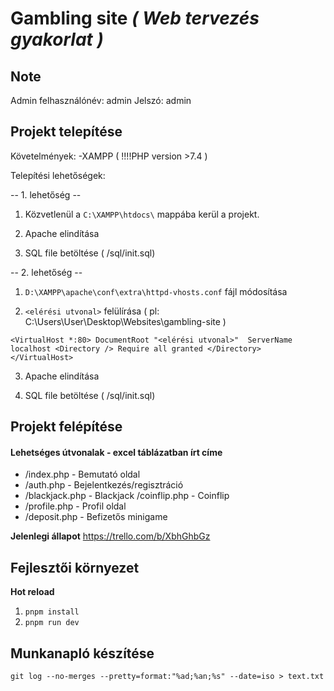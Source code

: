 # Gambling site _( Web tervezés gyakorlat )_

## Note

Admin felhasználónév: admin
Jelszó: admin

## Projekt telepítése

Követelmények:
-XAMPP ( !!!!PHP version >7.4 )

Telepítési lehetőségek:

-- 1. lehetőség --

1. Közvetlenül a `C:\XAMPP\htdocs\` mappába kerül a projekt.

2. Apache elindítása

3. SQL file betöltése ( /sql/init.sql)

-- 2. lehetőség --

1. `D:\XAMPP\apache\conf\extra\httpd-vhosts.conf` fájl módosítása

2. `<elérési utvonal>` felülírása ( pl: C:\Users\User\Desktop\Websites\gambling-site )

`<VirtualHost *:80>
    DocumentRoot "<elérési utvonal>" 
    ServerName localhost
    <Directory />
        Require all granted
    </Directory>
  </VirtualHost>`

3. Apache elindítása

4. SQL file betöltése ( /sql/init.sql)

## Projekt felépítése

#### Lehetséges útvonalak - excel táblázatban írt címe

-   /index.php - Bemutató oldal
-   /auth.php - Bejelentkezés/regisztráció
-   /blackjack.php - Blackjack /coinflip.php - Coinflip
-   /profile.php - Profil oldal
-   /deposit.php - Befizetős minigame

**Jelenlegi állapot**
https://trello.com/b/XbhGhbGz

## Fejlesztői környezet

**Hot reload**

1.  `pnpm install`
2.  `pnpm run dev`

## Munkanapló készítése

`git log --no-merges --pretty=format:"%ad;%an;%s" --date=iso > text.txt`
